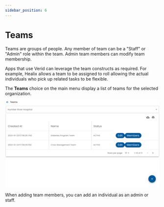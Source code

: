 ```yaml
---
sidebar_position: 6
---
```


# Teams

Teams are groups of people.  Any member of team can be a "Staff" or "Admin" role within the team. Admin team members can modify team membership.

Apps that use Verid can leverage the team constructs as required.  For example, Healix allows a team to be assigned to roll allowing the actual individuals who pick up related tasks to be flexible.

The **Teams** choice on the main menu display a list of teams for the selected organization.

![Team List](./img/team-list.png)

When adding team members, you can add an individual as an admin or staff.
